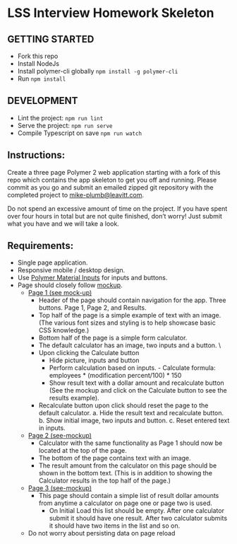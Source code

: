 # LSS Interview Homework Skeleton #

## GETTING STARTED ##
* Fork this repo
* Install NodeJs 
* Install polymer-cli globally `npm install -g polymer-cli` 
* Run `npm install`

## DEVELOPMENT ##
* Lint the project: `npm run lint` 
* Serve the project: `npm run serve`
* Compile Typescript on save `npm run watch`

## Instructions: ##

Create a three page Polymer 2 web application starting with a fork of this repo which contains the app skeleton to get you off and running.  Please commit as you go and submit an emailed zipped git repository with the completed project to mike-plumb@leavitt.com.  

Do not spend an excessive amount of time on the project.  If you have spent over four hours in total but are not quite finished, don’t worry! Just submit what you have and we will take a look. 

## Requirements: ##

 - Single page application. 
 - Responsive mobile / desktop design. 
 - Use [Polymer Material Inputs](https://www.webcomponents.org/author/PolymerElements) for inputs and buttons. 
 -  Page should closely follow [mockup](https://app.moqups.com/aaron@aarondrabeck.com/rekW1P2jz8/view).  
	 -  [Page 1 (see mock-up)](https://app.moqups.com/aaron@aarondrabeck.com/rekW1P2jz8/view/page/a1a4f1538)
		 - Header of the page should contain navigation for the app. Three buttons.  Page 1, Page 2, and Results.
		 - Top half of the page is a simple example of text with an
   image. (The various font sizes and styling is to help showcase basic CSS knowledge.) 
		 -  Bottom half of the page is a simple form calculator.
   		   -  The default calculator has an image, two inputs and a button. \
   		   - Upon clicking the Calculate button
	   		   - Hide picture, inputs and button 
	   		   - Perform calculation based on inputs. 
			   		   - Calculate formula: employees * (modification percent/100) * 150 
	   		   - Show result text with a dollar amount and recalculate button (See the mockup and click on the Calculate button to see the results example). 
   		   - Recalculate button upon click should reset the page to the default calculator.
			        a. Hide the result text and recalculate button.
			         b. Show initial image, two inputs and  button.
			         c. Reset entered text in inputs. 
	 - [Page 2 (see-mockup)](https://app.moqups.com/aaron@aarondrabeck.com/rekW1P2jz8/view/page/a1a4f1538)  
	   - Calculator with the same functionality as Page 1 should now be
   located at the top of the page. 
	   - The bottom of the page contains text
   with an image. 
	   - The result amount from the calculator on this page
   should be shown in the bottom text. (This is in addition to showing
   the Calculator results in the top half of the page.) 
	 - [Page 3 (see-mockup)](https://app.moqups.com/aaron@aarondrabeck.com/rekW1P2jz8/view/page/a9a81d7d8) 
	   - This page should contain a simple list of result dollar
   amounts from anytime a calculator on page one or page two is used. 
		   - On Initial Load this list should be empty.  After one calculator submit
   it should have one result.  After two calculator submits it should
   have two items in the list and so on. 
   	  -  Do not worry about persisting data on page reload

